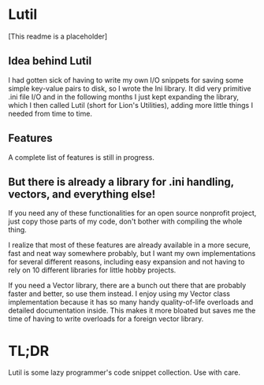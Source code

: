 # Lutil

[This readme is a placeholder]

## Idea behind Lutil

I had gotten sick of having to write my own I/O snippets for saving some simple key-value pairs to disk, so I wrote the Ini library. It did very primitive .ini file I/O and in the following months I just kept expanding the library, which I then called Lutil (short for Lion's Utilities), adding more little things I needed from time to time.

## Features

A complete list of features is still in progress. 

## But there is already a library for .ini handling, vectors, and everything else!

If you need any of these functionalities for an open source nonprofit project, just copy those parts of my code, don't bother with compiling the whole thing. 

I realize that most of these features are already available in a more secure, fast and neat way somewhere probably, but I want my own implementations for several different reasons, including easy expansion and not having to rely on 10 different libraries for little hobby projects. 

If you need a Vector library, there are a bunch out there that are probably faster and better, so use them instead. I enjoy using my Vector class implementation because it has so many handy quality-of-life overloads and detailed documentation inside. This makes it more bloated but saves me the time of having to write overloads for a foreign vector library.

# TL;DR

Lutil is some lazy programmer's code snippet collection. Use with care.
